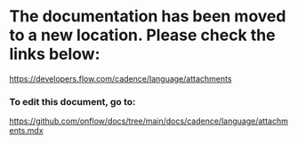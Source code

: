 # The documentation has been moved to a new location. Please check the links below:

https://developers.flow.com/cadence/language/attachments

### To edit this document, go to:

https://github.com/onflow/docs/tree/main/docs/cadence/language/attachments.mdx
